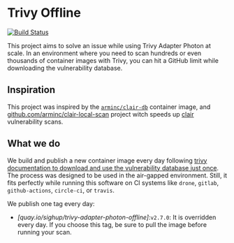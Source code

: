 # Trivy Offline

[![Build Status](https://ci.sighup.io/api/badges/sighupio/trivy-adapter-photon-offline/status.svg)](https://ci.sighup.io/sighupio/trivy-adapter-photon-offline)

This project aims to solve an issue while using Trivy Adapter Photon at scale.
In an environment where you need to scan hundreds or even thousands of container images with Trivy, you can hit a
GitHub limit while downloading the vulnerability database.

## Inspiration

This project was inspired by the [`arminc/clair-db`](https://hub.docker.com/r/arminc/clair-db) container image,
and [github.com/arminc/clair-local-scan](https://github.com/arminc/clair-local-scan) project witch speeds up
[clair](https://github.com/quay/clair) vulnerability scans.

## What we do

We build and publish a new container image every day following
[trivy documentation to download and use the vulnerability database just once](https://github.com/aquasecurity/trivy/blob/main/docs/docs/advanced/air-gap.md).
The process was designed to be used in the air-gapped environment. Still, it fits perfectly while running this software on CI
systems like `drone`, `gitlab`, `github-actions`, `circle-ci`, or `travis`.

We publish one tag every day:

- *[quay.io/sighup/trivy-adapter-photon-offline]*:`v2.7.0`: It is overridden every day. If you choose this tag, be sure to pull the image before running your scan.
